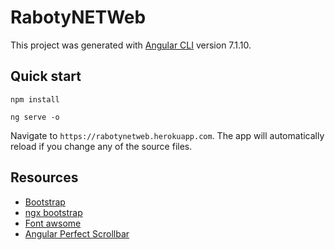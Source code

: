 # RabotyNETWeb


This project was generated with [Angular CLI](https://github.com/angular/angular-cli) version 7.1.10.

## Quick start

```
npm install 

ng serve -o
```

Navigate to `https://rabotynetweb.herokuapp.com`. The app will automatically reload if you change any of the source files.

## Resources
*   [Bootstrap](https://getbootstrap.com/)
*   [ngx bootstrap](https://valor-software.com/ngx-bootstrap/)
*   [Font awsome](http://fontawesome.io/)
*   [Angular Perfect Scrollbar](https://github.com/zefoy/ngx-perfect-scrollbar)

